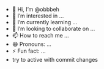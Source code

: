 - 👋 Hi, I’m @obbbeh
- 👀 I’m interested in ...
- 🌱 I’m currently learning ...
- 💞️ I’m looking to collaborate on ...
- 📫 How to reach me ...
- 😄 Pronouns: ...
- ⚡ Fun fact: ...
- try to active with commit changes
<!---
obbbeh/obbbeh is a ✨ special ✨ repository because its `README.md` (this file) appears on your GitHub profile.
You can click the Preview link to take a look at your changes.
--->
